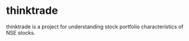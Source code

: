 # thinktrade
thinktrade is a project for understanding stock portfolio characteristics of NSE stocks.
